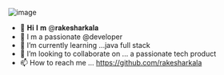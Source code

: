 ![image](https://user-images.githubusercontent.com/117727584/202377088-8b29f846-a7fe-4f36-b62c-8d1f50151a5c.png)


- 👋 𝐇𝐢   𝐈 𝐦 @𝐫𝐚𝐤𝐞𝐬𝐡𝐚𝐫𝐤𝐚𝐥𝐚
- 👀 I m a passionate @developer 
- 🌱 I’m currently learning ...java full stack 
- 💞️ I’m looking to collaborate on ... a passionate tech product 
- 📫 How to reach me ... https://github.com/rakesharkala

<!---
rakesharkala/rakesharkala is a ✨ special ✨ repository because its `README.md` (this file) appears on your GitHub profile.
You can click the Preview link to take a look at your changes.
--->

